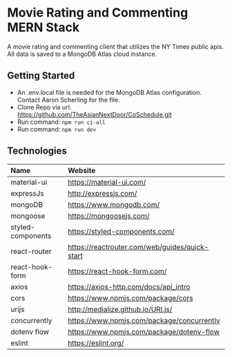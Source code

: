 # Movie Rating and Commenting MERN Stack

A movie rating and commenting client that utilizes the NY Times public apis. All data is saved to a MongoDB Atlas cloud instance.

## Getting Started
* An .env.local file is needed for the MongoDB Atlas configuration. Contact Aaron Scherling for the file. 
* Clone Repo via url: https://github.com/TheAsianNextDoor/CoSchedule.git
* Run command: `npm run ci-all`
* Run command: `npm run dev`

## Technologies
Name | Website
| :--- | :---
material-ui | https://material-ui.com/
expressJs | http://expressjs.com/
mongoDB | https://www.mongodb.com/
mongoose | https://mongoosejs.com/
styled-components | https://styled-components.com/
react-router | https://reactrouter.com/web/guides/quick-start
react-hook-form | https://react-hook-form.com/
axios | https://axios-http.com/docs/api_intro
cors | https://www.npmjs.com/package/cors
urijs | http://medialize.github.io/URI.js/
concurrently | https://www.npmjs.com/package/concurrently
dotenv flow | https://www.npmjs.com/package/dotenv-flow
eslint | https://eslint.org/
